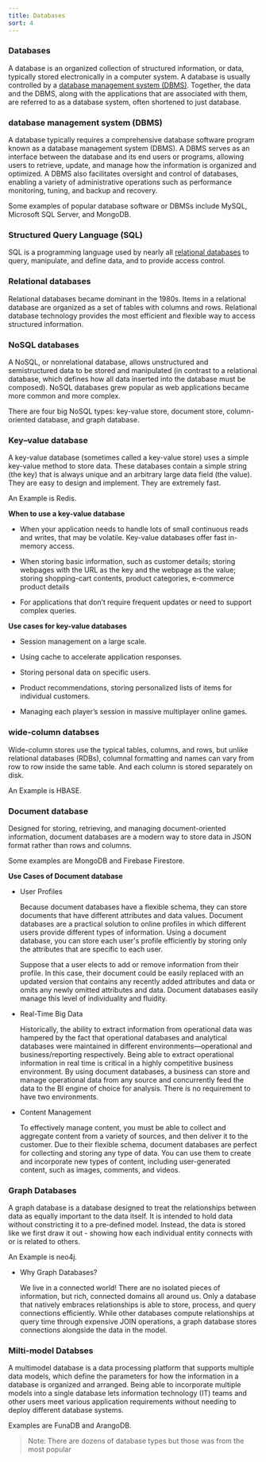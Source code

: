 ```yaml
---
title: Databases
sort: 4
---
```


### Databases

A database is an organized collection of structured information, or data, typically stored electronically in a computer system. A database is usually controlled by a [database management system (DBMS)](#database-management-system-DBMS). Together, the data and the DBMS, along with the applications that are associated with them, are referred to as a database system, often shortened to just database.

### database management system (DBMS)

A database typically requires a comprehensive database software program known as a database management system (DBMS). A DBMS serves as an interface between the database and its end users or programs, allowing users to retrieve, update, and manage how the information is organized and optimized. A DBMS also facilitates oversight and control of databases, enabling a variety of administrative operations such as performance monitoring, tuning, and backup and recovery.

Some examples of popular database software or DBMSs include MySQL, Microsoft SQL Server, and MongoDB.

### Structured Query Language (SQL)

SQL is a programming language used by nearly all [relational databases](#relational-databases) to query, manipulate, and define data, and to provide access control.

### Relational databases

Relational databases became dominant in the 1980s. Items in a relational database are organized as a set of tables with columns and rows. Relational database technology provides the most efficient and flexible way to access structured information.

### NoSQL databases

A NoSQL, or nonrelational database, allows unstructured and semistructured data to be stored and manipulated (in contrast to a relational database, which defines how all data inserted into the database must be composed). NoSQL databases grew popular as web applications became more common and more complex.

There are four big NoSQL types: key-value store, document store, column-oriented database, and graph database.

### Key–value database

A key-value database (sometimes called a key-value store) uses a simple key-value method to store data. These databases contain a simple string (the key) that is always unique and an arbitrary large data field (the value). They are easy to design and implement. They are extremely fast.

An Example is Redis.

**When to use a key-value database**

- When your application needs to handle lots of small continuous reads and writes, that may be volatile. Key-value databases offer fast in-memory access.

- When storing basic information, such as customer details; storing webpages with the URL as the key and the webpage as the value; storing shopping-cart contents, product categories, e-commerce product details

- For applications that don’t require frequent updates or need to support complex queries.

**Use cases for key-value databases**

- Session management on a large scale.

- Using cache to accelerate application responses.

- Storing personal data on specific users.

- Product recommendations, storing personalized lists of items for individual customers.

- Managing each player’s session in massive multiplayer online games.

### wide-column databses

Wide-column stores use the typical tables, columns, and rows, but unlike relational databases (RDBs), columnal formatting and names can vary from row to row inside the same table. And each column is stored separately on disk.

An Example is HBASE.

### Document database

Designed for storing, retrieving, and managing document-oriented information, document databases are a modern way to store data in JSON format rather than rows and columns.

Some examples are MongoDB and Firebase Firestore.

**Use Cases of Document database**

- User Profiles

  Because document databases have a flexible schema, they can store documents that have different attributes and data values. Document databases are a practical solution to online profiles in which different users provide different types of information. Using a document database, you can store each user's profile efficiently by storing only the attributes that are specific to each user.

  Suppose that a user elects to add or remove information from their profile. In this case, their document could be easily replaced with an updated version that contains any recently added attributes and data or omits any newly omitted attributes and data. Document databases easily manage this level of individuality and fluidity.

* Real-Time Big Data

  Historically, the ability to extract information from operational data was hampered by the fact that operational databases and analytical databases were maintained in different environments—operational and business/reporting respectively. Being able to extract operational information in real time is critical in a highly competitive business environment. By using document databases, a business can store and manage operational data from any source and concurrently feed the data to the BI engine of choice for analysis. There is no requirement to have two environments.

* Content Management

  To effectively manage content, you must be able to collect and aggregate content from a variety of sources, and then deliver it to the customer. Due to their flexible schema, document databases are perfect for collecting and storing any type of data. You can use them to create and incorporate new types of content, including user-generated content, such as images, comments, and videos.

### Graph Databases

A graph database is a database designed to treat the relationships between data as equally important to the data itself. It is intended to hold data without constricting it to a pre-defined model. Instead, the data is stored like we first draw it out - showing how each individual entity connects with or is related to others.

An Example is neo4j.

- Why Graph Databases?

  We live in a connected world! There are no isolated pieces of information, but rich, connected domains all around us. Only a database that natively embraces relationships is able to store, process, and query connections efficiently. While other databases compute relationships at query time through expensive JOIN operations, a graph database stores connections alongside the data in the model.

### Milti-model Databses

A multimodel database is a data processing platform that supports multiple data models, which define the parameters for how the information in a database is organized and arranged. Being able to incorporate multiple models into a single database lets information technology (IT) teams and other users meet various application requirements without needing to deploy different database systems.

Examples are FunaDB and ArangoDB.

> Note: There are dozens of database types but those was from the most popular
